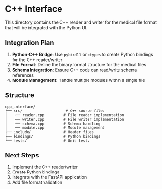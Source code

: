# C++ Interface

This directory contains the C++ reader and writer for the medical file format that will be integrated with the Python UI.

## Integration Plan

1. **Python-C++ Bridge**: Use `pybind11` or `ctypes` to create Python bindings for the C++ reader/writer
2. **File Format**: Define the binary format structure for the medical files
3. **Schema Integration**: Ensure C++ code can read/write schema references
4. **Module Management**: Handle multiple modules within a single file

## Structure

```
cpp_interface/
├── src/                    # C++ source files
│   ├── reader.cpp         # File reader implementation
│   ├── writer.cpp         # File writer implementation
│   ├── schema.cpp         # Schema handling
│   └── module.cpp         # Module management
├── include/               # Header files
├── bindings/              # Python bindings
└── tests/                 # Unit tests
```

## Next Steps

1. Implement the C++ reader/writer
2. Create Python bindings
3. Integrate with the FastAPI application
4. Add file format validation 